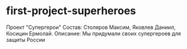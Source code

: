 # first-project-superheroes
Проект "Супергерои"
Состав: Столяров Максим, Яковлев Даниил, Косицин Ермолай.
Описание: Мы придумали своих супергероев для защиты России

